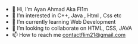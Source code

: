 - 👋 Hi, I’m Ayan Ahmad Aka Fl1m
- 👀 I’m interested in C++, Java , Html , Css etc
- 🌱 I’m currently learning Web Development
- 💞️ I’m looking to collaborate on HTML, CSS, JAVA
- 📫 How to reach me contactflim21@gmail.com

<!---
FL1M/FL1M is a ✨ special ✨ repository because its `README.md` (this file) appears on your GitHub profile.
You can click the Preview link to take a look at your changes.
--->
